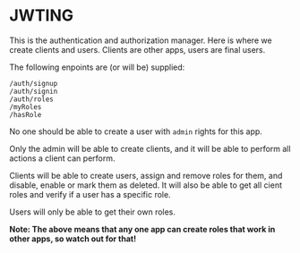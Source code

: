 JWTING
======

This is the authentication and authorization manager. Here is where we create clients and users. Clients are other apps, users are final users.

The following enpoints are (or will be) supplied:

```
/auth/signup
/auth/signin
/auth/roles
/myRoles
/hasRole
```

No one should be able to create a user with `admin` rights for this app. 

Only the admin will be able to create clients, and it will be able to perform all actions a client can perform.

Clients will be able to create users, assign and remove roles for them, and disable, enable or mark them as deleted. It will also be able to get all cient roles and verify if a user has a specific role.

Users will only be able to get their own roles.

**Note: The above means that any one app can create roles that work in other apps, so watch out for that!**
